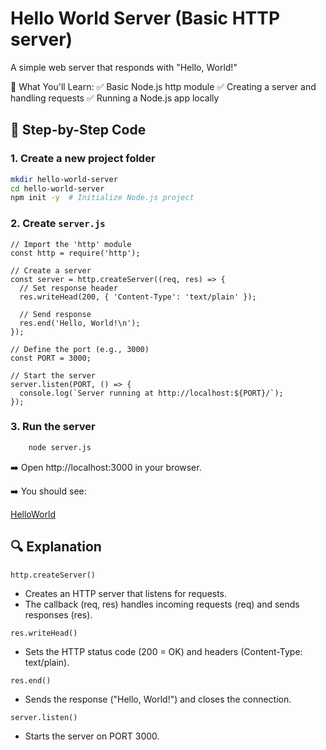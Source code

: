 # Hello World Server (Basic HTTP server)

A simple web server that responds with "Hello, World!"

🚀 What You'll Learn:
✅ Basic Node.js http module
✅ Creating a server and handling requests
✅ Running a Node.js app locally

## 📝 Step-by-Step Code
### 1. Create a new project folder

```bash
mkdir hello-world-server
cd hello-world-server
npm init -y  # Initialize Node.js project
```

### 2. Create `server.js`
```
// Import the 'http' module
const http = require('http');

// Create a server
const server = http.createServer((req, res) => {
  // Set response header
  res.writeHead(200, { 'Content-Type': 'text/plain' });
  
  // Send response
  res.end('Hello, World!\n');
});

// Define the port (e.g., 3000)
const PORT = 3000;

// Start the server
server.listen(PORT, () => {
  console.log(`Server running at http://localhost:${PORT}/`);
});
```

### 3. Run the server
```bash
    node server.js
```

➡️ Open http://localhost:3000 in your browser.

➡️ You should see:

[HelloWorld](https://github.com/AyeshaIftikhar/100-Days-of-Nodejs/blob/main/output/screenshots/hello-world.png)

## 🔍 Explanation
`http.createServer()`
- Creates an HTTP server that listens for requests.
- The callback (req, res) handles incoming requests (req) and sends responses (res).

`res.writeHead()`
- Sets the HTTP status code (200 = OK) and headers (Content-Type: text/plain).

`res.end()`

- Sends the response ("Hello, World!") and closes the connection.

`server.listen()`

- Starts the server on PORT 3000.